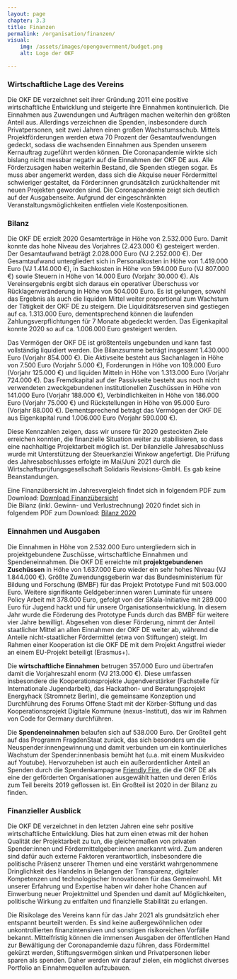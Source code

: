 ```yaml
---
layout: page
chapter: 3.3
title: Finanzen
permalink: /organisation/finanzen/
visual:
    img: /assets/images/opengovernment/budget.png
    alt: Logo der OKF

---
```


### Wirtschaftliche Lage des Vereins

Die OKF DE verzeichnet seit ihrer Gründung 2011 eine positive wirtschaftliche Entwicklung und steigerte ihre Einnahmen kontinuierlich. Die Einnahmen aus Zuwendungen und Aufträgen machen weiterhin den größten Anteil aus. Allerdings verzeichnen die Spenden, insbesondere durch Privatpersonen, seit zwei Jahren einen großen Wachstumsschub. Mittels Projektförderungen werden etwa 70 Prozent der Gesamtaufwendungen gedeckt, sodass die wachsenden Einnahmen aus Spenden unserem Kernauftrag zugeführt werden können. Die Coronapandemie wirkte sich bislang nicht  messbar negativ auf die Einnahmen der OKF DE aus. Alle Förderzusagen haben weiterhin Bestand, die Spenden stiegen sogar. Es muss aber angemerkt werden, dass sich die Akquise neuer Fördermittel schwieriger gestaltet, da Förder:innen grundsätzlich zurückhaltender mit neuen Projekten geworden sind. Die Coronapandemie zeigt sich deutlich auf der Ausgabenseite. Aufgrund der eingeschränkten Veranstaltungsmöglichkeiten entfielen viele Kostenpositionen.

### Bilanz

Die OKF DE erzielt 2020 Gesamterträge in Höhe von 2.532.000 Euro. Damit konnte das hohe Niveau des Vorjahres (2.423.000 €) gesteigert werden. Der Gesamtaufwand beträgt 2.028.000 Euro (VJ 2.252.000 €). Der Gesamtaufwand untergliedert sich in Personalkosten in Höhe von 1.419.000 Euro (VJ 1.414.000 €), in Sachkosten in Höhe von 594.000 Euro (VJ 807.000 €) sowie Steuern in Höhe von 14.000 Euro (Vorjahr 30.000 €). Als Vereinsergebnis ergibt sich daraus ein operativer Überschuss vor Rücklagenveränderung in Höhe von 504.000 Euro. Es ist gelungen, sowohl das Ergebnis als auch die liquiden Mittel weiter proportional zum Wachstum der Tätigkeit der OKF DE zu steigern. Die Liquiditätsreserven sind gestiegen auf ca. 1.313.000 Euro, dementsprechend können die laufenden Zahlungsverpflichtungen für 7 Monate abgedeckt werden. Das Eigenkapital konnte 2020 so auf ca. 1.006.000 Euro gesteigert werden. 

Das Vermögen der OKF DE ist größtenteils ungebunden und kann fast vollständig liquidiert werden. Die Bilanzsumme beträgt insgesamt 1.430.000 Euro (Vorjahr 854.000 €). Die Aktivseite besteht aus Sachanlagen in Höhe von 7.500 Euro (Vorjahr 5.000 €), Forderungen in Höhe von 109.000 Euro (Vorjahr 125.000 €) und liquiden Mitteln in Höhe von 1.313.000 Euro (Vorjahr 724.000 €). Das Fremdkapital auf der Passivseite besteht aus noch nicht verwendeten zweckgebundenen institutionellen Zuschüssen in Höhe von 141.000 Euro (Vorjahr 188.000 €), Verbindlichkeiten in Höhe von 186.000 Euro (Vorjahr 75.000 €) und Rückstellungen in Höhe von 95.000 Euro (Vorjahr 88.000 €). Dementsprechend beträgt das Vermögen der OKF DE aus Eigenkapital rund 1.006.000 Euro (Vorjahr 590.000 €).

Diese Kennzahlen zeigen, dass wir unsere für 2020 gesteckten Ziele erreichen konnten, die finanzielle Situation weiter zu stabilisieren, so dass eine nachhaltige Projektarbeit möglich ist. Der bilanzielle Jahresabschluss wurde mit Unterstützung der Steuerkanzlei Winkow angefertigt. Die Prüfung des Jahresabschlusses erfolgte im Mai/Juni 2021 durch die Wirtschaftsprüfungsgesellschaft Solidaris Revisions-GmbH. Es gab keine Beanstandungen.

Eine Finanzübersicht im Jahresvergleich findet sich in folgendem PDF zum Download:
<a href="/assets/documents/Finanzen_Jahresbericht_2020.pdf" class="download-table">Download Finanzübersicht</a>
<br>
Die Bilanz (inkl. Gewinn- und Verlustrechnung) 2020 findet sich in folgendem PDF zum Download: [Bilanz 2020](
https://okfn.de/files/documents/Jahresabschluesse/OKF-DE-Jahresabschluss-2020.pdf)<br>

### Einnahmen und Ausgaben

Die Einnahmen in Höhe von 2.532.000 Euro untergliedern sich in projektgebundene Zuschüsse, wirtschaftliche Einnahmen und Spendeneinnahmen. Die OKF DE erreichte mit **projektgebundenen Zuschüssen** in Höhe von 1.637.000 Euro wieder ein sehr hohes Niveau (VJ 1.844.000 €). Größte Zuwendungsgeberin war das Bundesministerium für Bildung und Forschung (BMBF) für das Projekt Prototype Fund mit 503.000 Euro. Weitere signifikante Geldgeber:innen waren Luminate für unsere Policy Arbeit mit 378.000 Euro, gefolgt von der SKala-Initiative mit 289.000 Euro für Jugend hackt und für unsere Organisationsentwicklung. In diesem Jahr wurde die Förderung des Prototype Funds durch das BMBF für weitere vier Jahre bewilligt. Abgesehen von dieser Förderung, nimmt der Anteil staatlicher Mittel an allen Einnahmen der OKF DE weiter ab, während die Anteile nicht-staatlicher Fördermittel (etwa von Stiftungen) steigt. Im Rahmen einer Kooperation ist die OKF DE mit dem Projekt Angstfrei wieder an einem EU-Projekt beteiligt (Erasmus+).  

Die **wirtschaftliche Einnahmen** betrugen 357.000 Euro und übertrafen damit die Vorjahreszahl enorm (VJ 213.000 €). Diese umfassen insbesondere die Kooperationsprojekte Jugendverstärker (Fachstelle für Internationale Jugendarbeit), das Hackathon- und Beratungsprojekt Energyhack (Stromnetz Berlin), die gemeinsame Konzeption und Durchführung des Forums Offene Stadt mit der Körber-Stiftung und das Kooperationsprojekt Digitale Kommune (nexus-Institut), das wir im Rahmen von Code for Germany durchführen. 

Die **Spendeneinnahmen** belaufen sich auf 538.000 Euro. Der Großteil geht auf das Programm FragdenStaat zurück, das sich besonders um die Neuspender:innengewinnung und damit verbunden um ein kontinuierliches Wachstum der Spender:innenbasis bemüht hat (u.a. mit einem Musikvideo auf Youtube). Hervorzuheben ist auch ein außerordentlicher Anteil an Spenden durch die Spendenkampagne [Friendly Fire](https://de.wikipedia.org/wiki/Friendly_Fire_(Charity-Livestream)), die die OKF DE als eine der geförderten Organisationen ausgewählt hatten und deren Erlös zum Teil bereits 2019 geflossen ist. Ein Großteil ist 2020 in der Bilanz zu finden.  

### Finanzieller Ausblick

Die OKF DE verzeichnet in den letzten Jahren eine sehr positive wirtschaftliche Entwicklung. Dies hat zum einen etwas mit der hohen Qualität der Projektarbeit zu tun, die gleichermaßen von privaten Spender:innen und Fördermittelgeber:innen anerkannt wird. Zum anderen sind dafür auch externe Faktoren verantwortlich, insbesondere die politische Präsenz unserer Themen und eine verstärkt wahrgenommene Dringlichkeit des Handelns in Belangen der Transparenz, digitaler Kompetenzen und technologischer Innovationen für das Gemeinwohl. Mit unserer Erfahrung und Expertise haben wir daher hohe Chancen auf Einwerbung neuer Projektmittel und Spenden und damit auf Möglichkeiten, politische Wirkung zu entfalten und finanzielle Stabilität zu erlangen. 

Die Risikolage des Vereins kann für das Jahr 2021 als grundsätzlich eher entspannt beurteilt werden. Es sind keine außergewöhnlichen oder unkontrollierten finanzintensiven und sonstigen risikoreichen Vorfälle bekannt. Mittelfristig können die immensen Ausgaben der öffentlichen Hand zur Bewältigung der Coronapandemie dazu führen, dass Fördermittel gekürzt werden, Stiftungsvermögen sinken und Privatpersonen lieber sparen als spenden. Daher werden wir darauf zielen, ein möglichst diverses Portfolio an Einnahmequellen aufzubauen.
